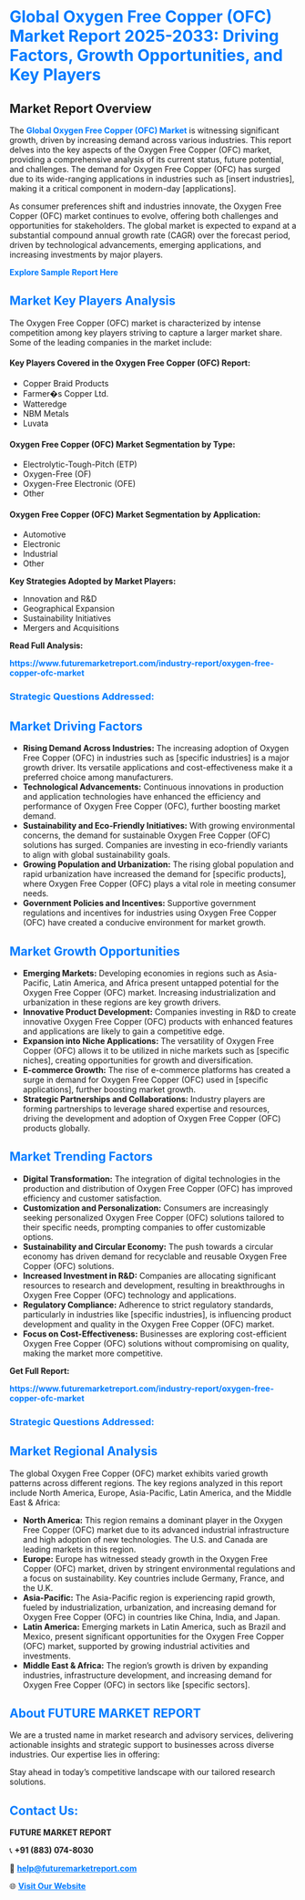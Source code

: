 <h1 style="color: #007BFF;">Global Oxygen Free Copper (OFC) Market Report 2025-2033: Driving Factors, Growth Opportunities, and Key Players</h1>

<section id="overview">
<h2>Market Report Overview</h2>
<p>The <a href="https://www.futuremarketreport.com/industry-report/oxygen-free-copper-ofc-market" style="color: #007BFF; text-decoration: none;"><strong>Global Oxygen Free Copper (OFC) Market</strong></a> is witnessing significant growth, driven by increasing demand across various industries. This report delves into the key aspects of the Oxygen Free Copper (OFC) market, providing a comprehensive analysis of its current status, future potential, and challenges. The demand for Oxygen Free Copper (OFC) has surged due to its wide-ranging applications in industries such as [insert industries], making it a critical component in modern-day [applications].</p>
<p>As consumer preferences shift and industries innovate, the Oxygen Free Copper (OFC) market continues to evolve, offering both challenges and opportunities for stakeholders. The global market is expected to expand at a substantial compound annual growth rate (CAGR) over the forecast period, driven by technological advancements, emerging applications, and increasing investments by major players.</p>
</section>

<section id="overview">
<p><a href="https://www.futuremarketreport.com/request-sample/reportId=87649" style="color: #007BFF; text-decoration: none;"><strong>Explore Sample Report Here</strong></a></p>
</section>

<section id="key-players">
<h2 style="color: #007BFF;">Market Key Players Analysis</h2>
<p>The Oxygen Free Copper (OFC) market is characterized by intense competition among key players striving to capture a larger market share. Some of the leading companies in the market include:</p>
<h4>Key Players Covered in the Oxygen Free Copper (OFC) Report:</h4>
<ul><li>Copper Braid Products</li><li>Farmer�s Copper Ltd.</li><li>Watteredge</li><li>NBM Metals</li><li>Luvata</li></ul>
<h4>Oxygen Free Copper (OFC) Market Segmentation by Type:</h4>
<ul><li>Electrolytic-Tough-Pitch (ETP)</li><li>Oxygen-Free (OF)</li><li>Oxygen-Free Electronic (OFE)</li><li>Other</li></ul>

<h4>Oxygen Free Copper (OFC) Market Segmentation by Application:</h4>
<ul><li>Automotive</li><li>Electronic</li><li>Industrial</li><li>Other</li></ul>
<p><strong>Key Strategies Adopted by Market Players:</strong></p>
<ul>
<li>Innovation and R&D</li>
<li>Geographical Expansion</li>
<li>Sustainability Initiatives</li>
<li>Mergers and Acquisitions</li>
</ul>
</section>

<section>
<p><strong>Read Full Analysis: </strong></p><a href="https://www.futuremarketreport.com/industry-report/oxygen-free-copper-ofc-market" style="color: #007BFF; text-decoration: none;"><strong>https://www.futuremarketreport.com/industry-report/oxygen-free-copper-ofc-market</strong></a>
<h3 style="color: #007BFF;">Strategic Questions Addressed:</h3>
</section>

<section id="driving-factors">
<h2 style="color: #007BFF;">Market Driving Factors</h2>
<ul>
<li><strong>Rising Demand Across Industries:</strong> The increasing adoption of Oxygen Free Copper (OFC) in industries such as [specific industries] is a major growth driver. Its versatile applications and cost-effectiveness make it a preferred choice among manufacturers.</li>
<li><strong>Technological Advancements:</strong> Continuous innovations in production and application technologies have enhanced the efficiency and performance of Oxygen Free Copper (OFC), further boosting market demand.</li>
<li><strong>Sustainability and Eco-Friendly Initiatives:</strong> With growing environmental concerns, the demand for sustainable Oxygen Free Copper (OFC) solutions has surged. Companies are investing in eco-friendly variants to align with global sustainability goals.</li>
<li><strong>Growing Population and Urbanization:</strong> The rising global population and rapid urbanization have increased the demand for [specific products], where Oxygen Free Copper (OFC) plays a vital role in meeting consumer needs.</li>
<li><strong>Government Policies and Incentives:</strong> Supportive government regulations and incentives for industries using Oxygen Free Copper (OFC) have created a conducive environment for market growth.</li>
</ul>
</section>

<section id="growth-opportunities">
<h2 style="color: #007BFF;">Market Growth Opportunities</h2>
<ul>
<li><strong>Emerging Markets:</strong> Developing economies in regions such as Asia-Pacific, Latin America, and Africa present untapped potential for the Oxygen Free Copper (OFC) market. Increasing industrialization and urbanization in these regions are key growth drivers.</li>
<li><strong>Innovative Product Development:</strong> Companies investing in R&D to create innovative Oxygen Free Copper (OFC) products with enhanced features and applications are likely to gain a competitive edge.</li>
<li><strong>Expansion into Niche Applications:</strong> The versatility of Oxygen Free Copper (OFC) allows it to be utilized in niche markets such as [specific niches], creating opportunities for growth and diversification.</li>
<li><strong>E-commerce Growth:</strong> The rise of e-commerce platforms has created a surge in demand for Oxygen Free Copper (OFC) used in [specific applications], further boosting market growth.</li>
<li><strong>Strategic Partnerships and Collaborations:</strong> Industry players are forming partnerships to leverage shared expertise and resources, driving the development and adoption of Oxygen Free Copper (OFC) products globally.</li>
</ul>
</section>

<section id="trending-factors">
<h2 style="color: #007BFF;">Market Trending Factors</h2>
<ul>
<li><strong>Digital Transformation:</strong> The integration of digital technologies in the production and distribution of Oxygen Free Copper (OFC) has improved efficiency and customer satisfaction.</li>
<li><strong>Customization and Personalization:</strong> Consumers are increasingly seeking personalized Oxygen Free Copper (OFC) solutions tailored to their specific needs, prompting companies to offer customizable options.</li>
<li><strong>Sustainability and Circular Economy:</strong> The push towards a circular economy has driven demand for recyclable and reusable Oxygen Free Copper (OFC) solutions.</li>
<li><strong>Increased Investment in R&D:</strong> Companies are allocating significant resources to research and development, resulting in breakthroughs in Oxygen Free Copper (OFC) technology and applications.</li>
<li><strong>Regulatory Compliance:</strong> Adherence to strict regulatory standards, particularly in industries like [specific industries], is influencing product development and quality in the Oxygen Free Copper (OFC) market.</li>
<li><strong>Focus on Cost-Effectiveness:</strong> Businesses are exploring cost-efficient Oxygen Free Copper (OFC) solutions without compromising on quality, making the market more competitive.</li>
</ul>
</section>

<section>
<p><strong>Get Full Report: </strong></p><a href="https://www.futuremarketreport.com/industry-report/oxygen-free-copper-ofc-market" style="color: #007BFF; text-decoration: none;"><strong>https://www.futuremarketreport.com/industry-report/oxygen-free-copper-ofc-market</strong></a>
<h3 style="color: #007BFF;">Strategic Questions Addressed:</h3>
</section>


<section id="regional-analysis">
<h2 style="color: #007BFF;">Market Regional Analysis</h2>
<p>The global Oxygen Free Copper (OFC) market exhibits varied growth patterns across different regions. The key regions analyzed in this report include North America, Europe, Asia-Pacific, Latin America, and the Middle East & Africa:</p>
<ul>
<li><strong>North America:</strong> This region remains a dominant player in the Oxygen Free Copper (OFC) market due to its advanced industrial infrastructure and high adoption of new technologies. The U.S. and Canada are leading markets in this region.</li>
<li><strong>Europe:</strong> Europe has witnessed steady growth in the Oxygen Free Copper (OFC) market, driven by stringent environmental regulations and a focus on sustainability. Key countries include Germany, France, and the U.K.</li>
<li><strong>Asia-Pacific:</strong> The Asia-Pacific region is experiencing rapid growth, fueled by industrialization, urbanization, and increasing demand for Oxygen Free Copper (OFC) in countries like China, India, and Japan.</li>
<li><strong>Latin America:</strong> Emerging markets in Latin America, such as Brazil and Mexico, present significant opportunities for the Oxygen Free Copper (OFC) market, supported by growing industrial activities and investments.</li>
<li><strong>Middle East & Africa:</strong> The region’s growth is driven by expanding industries, infrastructure development, and increasing demand for Oxygen Free Copper (OFC) in sectors like [specific sectors].</li>
</ul>
</section>

<footer>
<h2 style="color: #007BFF;">About FUTURE MARKET REPORT</h2>
<p>We are a trusted name in market research and advisory services, delivering actionable insights and strategic support to businesses across diverse industries. Our expertise lies in offering:</p>

<p>Stay ahead in today’s competitive landscape with our tailored research solutions.</p>

<h2 style="color: #007BFF;">Contact Us:</h2>
<p><strong>FUTURE MARKET REPORT</strong></p>
<p>📞 <strong>+91 (883) 074-8030</strong></p>
<p>📧 <strong><a href="mailto:help@futuremarketreport.com" style="color: #007BFF;">help@futuremarketreport.com</a></strong></p>
<p>🌐 <strong><a href="https://www.futuremarketreport.com/" style="color: #007BFF;">Visit Our Website</a></strong></p>
</footer>